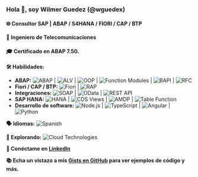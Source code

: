 ### Hola 👋, soy Wilmer Guedez (@wguedex)
#### 🌐 Consultor SAP | ABAP / S4HANA / FIORI / CAP / BTP
#### 📡 Ingeniero de Telecomunicaciones
#### 🎓 Certificado en ABAP 7.50.

**🛠️ Habilidades:**

- **ABAP:**
  ![ABAP](https://img.shields.io/badge/ABAP-0073A1?style=flat&logo=SAP&logoColor=white) | ![ALV](https://img.shields.io/badge/ALV_reports-0FAAFF) | ![OOP](https://img.shields.io/badge/OOP-005571) | ![Function Modules](https://img.shields.io/badge/Function_Modules-FF5733) | ![BAPI](https://img.shields.io/badge/BAPIs-019587) | ![RFC](https://img.shields.io/badge/RFCs-005571)
- **Fiori / CAP / BTP:**
  ![Fiori](https://img.shields.io/badge/Fiori-0073A1?style=flat&logo=SAP&logoColor=white) | ![RAP](https://img.shields.io/badge/RAP-FF5733)
- **Integraciones:**
  ![SOAP](https://img.shields.io/badge/SOAP-005571) | ![OData](https://img.shields.io/badge/OData-019587) | ![REST API](https://img.shields.io/badge/REST_API-0FAAFF)
- **SAP HANA:**
  ![HANA](https://img.shields.io/badge/HANA-0073A1?style=flat&logo=SAP&logoColor=white) | ![CDS Views](https://img.shields.io/badge/CDS_Views-FF5733) | ![AMDP](https://img.shields.io/badge/AMDP-019587) | ![Table Function](https://img.shields.io/badge/Table_Function-005571)
- **Desarrollo de software:**
  ![Node.js](https://img.shields.io/badge/Node.js-339933?style=flat&logo=node.js&logoColor=white) | ![TypeScript](https://img.shields.io/badge/TypeScript-007ACC?style=flat&logo=typescript&logoColor=white) | ![Angular](https://img.shields.io/badge/Angular-DD0031?style=flat&logo=angular&logoColor=white) | ![Python](https://img.shields.io/badge/Python-3776AB?style=flat&logo=python&logoColor=white)

**🗣️ Idiomas:** ![Spanish](https://img.shields.io/badge/Español-Nativo-brightgreen?style=flat)

**🌱 Explorando:** ![Cloud Technologies](https://img.shields.io/badge/Cloud_Technologies-007ACC?style=flat&logo=cloud)

**🔗 Conéctame en [LinkedIn](https://www.linkedin.com/in/wguedex)**

**📚 Echa un vistazo a mis [Gists en GitHub](https://gist.github.com/wguedex) para ver ejemplos de código y más.**
